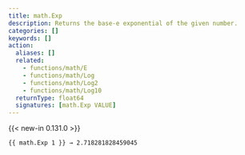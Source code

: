 ```yaml
---
title: math.Exp
description: Returns the base-e exponential of the given number.
categories: []
keywords: []
action:
  aliases: []
  related:
    - functions/math/E
    - functions/math/Log
    - functions/math/Log2
    - functions/math/Log10
  returnType: float64
  signatures: [math.Exp VALUE]
---
```


{{< new-in 0.131.0 >}}

```go-html-template
{{ math.Exp 1 }} → 2.718281828459045
```
